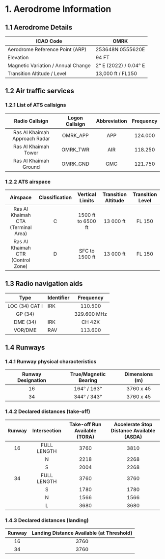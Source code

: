 # 1. Aerodrome Information
## 1.1 Aerodrome Details
| ICAO Code                          |          OMRK        |
|------------------------------------|----------------------|
| Aerodrome Reference Point (ARP)    |  253648N 0555620E    |
| Elevation                          |         94 FT        |
| Magnetic Variation / Annual Change |2° E (2022) / 0.04° E |
| Transition Altitude / Level        | 13,000 ft / FL150    |

## 1.2 Air traffic services
### 1.2.1 List of ATS callsigns
| Radio Callsign               | Logon Callsign   | Abbreviation   | Frequency   |
|:---------------------------: |:----------------:|:--------------:|:-----------:|
|Ras Al Khaimah Approach Radar |  OMRK_APP        |APP             |    124.000  |
|Ras Al Khaimah Tower          | OMRK_TWR         |AIR             | 118.250     |
| Ras Al Khaimah Ground        | OMRK_GND         |GMC             | 121.750     |


### 1.2.2 ATS airspace
| Airspace                    | Classification   | Vertical Limits    | Transition Altitude   | Transition Level   |
|:---------------------------:|:----------------:|:------------------:|:---------------------:|:------------------:|
| Ras Al Khaimah CTA (Terminal Area)   | C                | 1500 ft to 6500 ft   | 13 000 ft             | FL 150             |
| Ras Al Khaimah CTR (Control Zone)    | D                | SFC to 1500 ft     | 13 000 ft             | FL 150             |

## 1.3 Radio navigation aids
| Type            | Identifier   | Frequency   |
|:---------------:|:-------------|:-----------:|
| LOC (34) CAT I  |     IRK      |  110.500    |
|  GP (34)        |              | 329.600 MHz |
|  DME (34)       |    IRK       | CH 42X      |
|   VOR/DME       |     RAV      |  113.600    |

## 1.4 Runways
### 1.4.1 Runway physical characteristics
| Runway Designation   | True/Magnetic Bearing     | Dimensions (m)   |
|:--------------------:|:-------------------------:|:----------------:|
|   16                 |   164° / 163°             |  3760 x 45       |
|   34                 |   344° / 343°             |  3760 x 45       |

### 1.4.2 Declared distances (take-off)
| Runway                      | Intersection     | Take-off Run Available (TORA)   | Accelerate Stop Distance Available (ASDA)   |
|:---------------------------:|:----------------:|:-------------------------------:|:-------------------------------------------:|
|16                           | FULL LENGTH      |           3760                  |           3810                              |
|                             |   N              |   2218                          |        2268                                 |
|                             |   S              |         2004                    |         2268                                |
| 34                          |   FULL LENGTH    |       3760                      |        3760                                 |
|                             |    S             |        1780                     |           1780                              |
|                             |     N            |        1566                     |            1566                             |
|                             |     L            |       3680                      |           3680                              |



### 1.4.3 Declared distances (landing)
| Runway | Landing Distance Available (at Threshold) |
|:------:|:-----------------------------------------:|
|   16   |   3760                                    |
|  34    |    3760                                   |